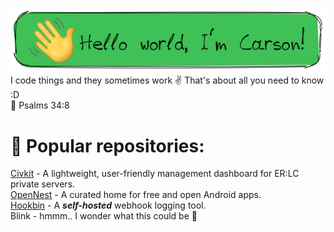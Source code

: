 ![Profile banner](https://raw.githubusercontent.com/carsonOK/carsonOK/refs/heads/main/banner.png)
I code things and they sometimes work ✌️ That's about all you need to know :D <br>💜 Psalms 34:8

# 📌 Popular repositories:
[Civkit](https://github.com/carsonOK/CivKit) - A lightweight, user-friendly management dashboard for ER:LC private servers.
<br>
[OpenNest](https://github.com/carsonOK/opennest) - A curated home for free and open Android apps.
<br>
[Hookbin](https://github.com/carsonOK/hookbin) - A <i><b>self-hosted</i></b> webhook logging tool.
<br>
Blink - hmmm.. I wonder what this could be 👀
